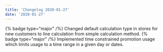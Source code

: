 ```yaml
---
title: 'Changelog 2020-01-27'
date: '2020-01-27'
---
```

{% badge type="major" /%} Changed default calculation type in stores for new customers to line calculation from simple calculation method.
{% badge type="major" /%} Implemented time constrained promotion usage which limits usage to a time range in a given day or dates.

